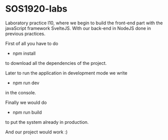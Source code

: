 # SOS1920-labs


Laboratory practice l10, where we begin to build the front-end part with the javaScript framework SvelteJS. 
With our back-end in NodeJS done in previous practices.

First of all you have to do 
- npm install

to download all the dependencies of the project.

Later to run the application in development mode we write 
- npm run dev 

in the console. 

Finally we would do 
- npm run build 

to put the system already in production.

And our project would work :)
